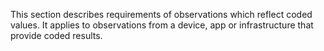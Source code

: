 This section describes requirements of observations which reflect coded values. It
applies to observations from a device, app or infrastructure that provide coded
results.
